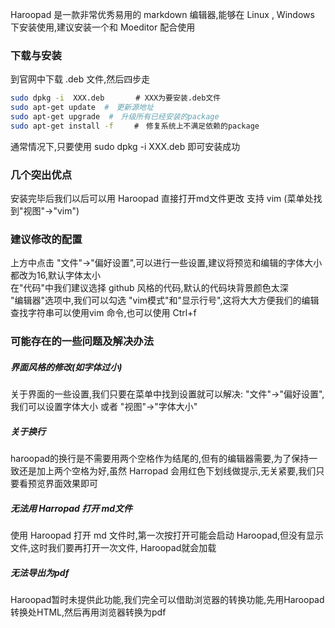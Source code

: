 Haroopad 是一款非常优秀易用的 markdown 编辑器,能够在 Linux , Windows 下安装使用,建议安装一个和 Moeditor 配合使用  

### 下载与安装  
到官网中下载 .deb 文件,然后四步走
```bash
sudo dpkg -i  XXX.deb  　　　# XXX为要安装.deb文件 
sudo apt-get update  #　更新源地址
sudo apt-get upgrade  #　升级所有已经安装的package
sudo apt-get install -f   　#　修复系统上不满足依赖的package
```
通常情况下,只要使用 sudo dpkg -i  XXX.deb 即可安装成功  

### 几个突出优点
安装完毕后我们以后可以用 Haroopad 直接打开md文件更改
支持 vim (菜单处找到"视图"->"vim")

### 建议修改的配置
上方中点击 "文件"->"偏好设置",可以进行一些设置,建议将预览和编辑的字体大小都改为16,默认字体太小  
在"代码"中我们建议选择 github 风格的代码,默认的代码块背景颜色太深  
"编辑器"选项中,我们可以勾选 "vim模式"和"显示行号",这将大大方便我们的编辑
查找字符串可以使用vim 命令,也可以使用 Ctrl+f

### 可能存在的一些问题及解决办法
##### 界面风格的修改(如字体过小)  
关于界面的一些设置,我们只要在菜单中找到设置就可以解决:
"文件"->"偏好设置",我们可以设置字体大小 
或者 "视图"->"字体大小"  

##### 关于换行  
haroopad的换行是不需要用两个空格作为结尾的,但有的编辑器需要,为了保持一致还是加上两个空格为好,虽然 Harropad  会用红色下划线做提示,无关紧要,我们只要看预览界面效果即可  
##### 无法用 Harropad 打开 md文件 
使用 Haroopad 打开 md 文件时,第一次按打开可能会启动 Haroopad,但没有显示文件,这时我们要再打开一次文件, Haroopad就会加载  
##### 无法导出为pdf  
Haroopad暂时未提供此功能,我们完全可以借助浏览器的转换功能,先用Haroopad转换处HTML,然后再用浏览器转换为pdf